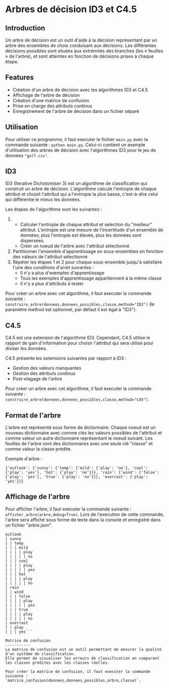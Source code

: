 Arbres de décision ID3 et C4.5
=======

Introduction
-----------
Un arbre de décision est un outil d'aide à la décision représentant par un arbre des ensembles de 
choix conduisant aux décisions. Les différentes décisions possibles sont situées aux extrémités des 
branches (les « feuilles » de l'arbre), et sont atteintes en fonction de décisions prises à chaque étape. 

Features
-----------
- Création d'un arbre de décision avec les algorithmes ID3 et C4.5
- Affichage de l'arbre de décision
- Création d'une matrice de confusion
- Prise en charge des attributs continus
- Enregistrement de l'arbre de décision dans un fichier séparé

Utilisation
-----------
Pour utiliser ce programme, il faut executer le fichier `main.py` avec la commande suivante : `python main.py`. Celui-ci contient un exemple d'utilisation des arbres de décision avec l'algorithmes ID3 pour le jeu de données `"golf.csv"`.

ID3
-----------
ID3 (Iterative Dichotomiser 3) est un algorithme de classification qui construit un arbre de décision.
L'algorithme calcule l'entropie de chaque attribut et choisit l'attribut qui a l'entropie la plus basse, c'est-à-dire celui qui différentie le mieux les données.

Les étapes de l'algorithme sont les suivantes :
1.  - Calculer l'entropie de chaque attribut et selection du "meilleur" attribut. L'entropie est une mesure de l'incertitude d'un ensemble de données; plus l'entropie est élevée, plus les données sont dispersées.
    - Créer un noeud de l'arbre avec l'attribut sélectionné
2. Partitionner l'ensemble d'apprentissage en sous-ensembles en fonction des valeurs de l'attribut sélectionné
3. Répéter les étapes 1 et 2 pour chaque sous-ensemble jusqu'à satisfaire l'une des conditions d'arret suivantes :
    - Il n'y a plus d'exemples d'apprentissage
    - Tous les exemples d'apprentissage appartiennent à la même classe
    - Il n'y a plus d'attributs à tester

Pour créer un arbre avec cet algorithme, il faut executer la commande suivante : `construire_arbre(donnees,donnees_possibles,classe,method="ID3")` (le paramètre method est optionnel, par défaut il est égal à "ID3").

C4.5
-----------
C4.5 est une extension de l'algorithme ID3. Cependant, C4.5 utilise le rapport de gain d'information pour choisir l'attribut qui sera utilisé pour diviser les données.

C4.5 présente les extensions suivantes par rapport à ID3 :
- Gestion des valeurs manquantes
- Gestion des attributs continus
- Post-elagage de l'arbre

Pour créer un arbre avec cet algorithme, il faut executer la commande suivante : `construire_arbre(donnees,donnees_possibles,classe,method="C45")`.

Format de l'arbre
-----------
L'arbre est représenté sous forme de dictionnaire.
Chaque noeud est un nouveau dictionnaire avec comme clés les valeurs possibles de l'attribut et comme valeur un autre dictionnaire représentant le noeud suivant.
Les feuilles de l'arbre sont des dictionnaires avec une seule clé "classe" et comme valeur la classe prédite.

Exemple d'arbre :
```
{'outlook': {'sunny': {'temp': {'mild': {'play': 'no'}, 'cool': {'play': 'yes'}, 'hot': {'play': 'no'}}}, 'rain': {'wind': {'false': {'play': 'yes'}, 'true': {'play': 'no'}}}, 'overcast': {'play': 'yes'}}}
```

Affichage de l'arbre
-----------
Pour afficher l'arbre, il faut executer la commande suivante : `afficher_arbre(arbre,debug=True)`.
Lors de l'execution de cette commande, l'arbre sera affiché sous forme de texte dans la console et enregistré dans un fichier "arbre.json".
```Arbre construit :
outlook
| sunny
| | temp
| | | mild
| | | | play
| | | | | no
| | | cool
| | | | play
| | | | | yes
| | | hot
| | | | play
| | | | | no
| rain
| | wind
| | | false
| | | | play
| | | | | yes
| | | true
| | | | play
| | | | | no
| overcast
| | play
| | | yes```

Matrice de confusion
-----------
La matrice de confusion est un outil permettant de mesurer la qualité d'un système de classification.
Elle permet de visualiser les erreurs de classification en comparant les classes prédites avec les classes réelles.

Pour créer la matrice de confusion, il faut executer la commande suivante : `matrice_confusion(donnees,donnees_possibles,arbre,classe)`.

